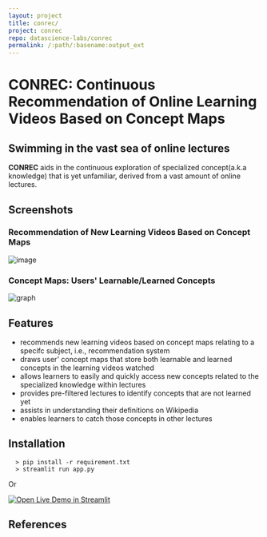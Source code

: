 ```yaml
---
layout: project
title: conrec/
project: conrec
repo: datascience-labs/conrec
permalink: /:path/:basename:output_ext
---
```


# CONREC: Continuous Recommendation of Online Learning Videos Based on Concept Maps
Swimming in the vast sea of online lectures
---
**CONREC** aids in the continuous exploration of specialized concept(a.k.a knowledge) that is yet unfamiliar, derived from a vast amount of online lectures.

## Screenshots

### Recommendation of New Learning Videos Based on Concept Maps
![image](https://github.com/choibumku00/conex/assets/101037541/4eae1fb0-e1e2-4eb4-a3f3-00d3119f5af7)

### Concept Maps: Users' Learnable/Learned Concepts
![graph](https://github.com/choibumku00/conex/assets/101037541/730354ca-d566-4057-8beb-08cb63b1386f)

## Features
  - recommends new learning videos based on concept maps relating to a specifc subject, i.e., recommendation system
  - draws user' concept maps that store both learnable and learned concepts in the learning videos watched
  - allows learners to easily and quickly access new concepts related to the specialized knowledge within lectures  
  - provides pre-filtered lectures to identify concepts that are not learned yet
  - assists in understanding their definitions on Wikipedia
  - enables learners to catch those concepts in other lectures

## Installation
```
  > pip install -r requirement.txt
  > streamlit run app.py
```

Or

[![Open Live Demo in Streamlit](https://static.streamlit.io/badges/streamlit_badge_black_white.svg)](https://conrec.streamlit.app/)

## References
